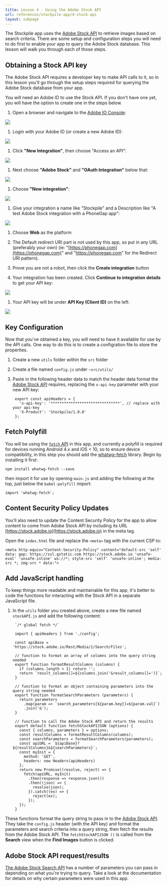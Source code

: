 ```yaml
---
title: Lesson 4 - Using the Adobe Stock API
url: references/stockpile-app/4-stock-api
layout: subpage
---
```

The Stockpile app uses the [Adobe Stock API](https://www.adobe.io/apis/creativecloud/stock/) to retrieve images based on search criteria. There are some setup and configuration steps you will need to do first to enable your app to query the Adobe Stock database. This lesson will walk you through each of those steps.

## Obtaining a Stock API key

The Adobe Stock API requires a developer key to make API calls to it, so in this lesson you'll go through the setup steps required for querying the Adobe Stock database from your app.

<div class="alert--tip">You will need an Adobe ID to use the Stock API. If you don't have one yet, you will have the option to create one in the steps below. </div>

1. Open a browser and navigate to the [Adobe IO Console](https://console.adobe.io/integrations):

  ![](/images/stockpile/stockapi/01-adobe-i0-console.png)

1. Login with your Adobe ID (or create a new Adobe ID):

  ![](/images/stockpile/stockapi/02-new-integrations.png)

1. Click **"New Integration"**, then choose "Access an API":

  ![](/images/stockpile/stockapi/03-access-an-api.png)

1. Next choose **"Adobe Stock"** and **"OAuth Integration"** below that:

  ![](/images/stockpile/stockapi/04-adobe-stock-oauth.png)

1. Choose **"New integration"**:

  ![](/images/stockpile/stockapi/05-create-new-integration.png)

1. Give your integration a name like "Stockpile" and a Description like "A test Adobe Stock integration with a PhoneGap app":

  ![](/images/stockpile/stockapi/06-create-new-integration-pt2.png)

1. Choose **Web** as the platform

1. The Default redirect URI part is not used by this app, so put in any URL (preferably your own) (ie: "[https://phonegap.com](https://phonegap.com)" and "[https://phonegap\.com](https://phonegap\.com)" for the Redirect URI pattern).

1. Prove you are not a robot, then click the **Create integration** button

1. Your integration has been created. Click **Continue to integration details** to get your API key:

  ![](/images/stockpile/stockapi/07-integration-completed.png)

1. Your API key will be under **API Key (Client ID)** on the left:

 ![](/images/stockpile/stockapi/08-api-key.png)

## Key Configuration

Now that you've obtained a key, you will need to have it available for use by the API calls. One way to do this is to create a configration file to store the properties.

1. Create a new `utils` folder within the `src` folder
1. Create a file named `config.js` under `~src/utils/`
1. Paste in the following header data to match the header data format the [Adobe Stock API](https://www.adobe.io/apis/creativecloud/stock/docs/api/search.html) requires, replacing the `x-api-key` parameter with your new API key:

        export const apiHeaders = {
          'x-api-key': '*******************************', // replace with your api-key
          'X-Product': 'Stockpile/1.0.0'
        };

## Fetch Polyfill

You will be using the [`fetch` API](https://developer.mozilla.org/en-US/docs/Web/API/Fetch_API) in this app, and currently a polyfill is required for devices running Android 4.x and iOS < 10, so to ensure device compatibility, in this step you should add the [whatwg-fetch](https://github.github.io/fetch/) library. Begin by installing it first:

    npm install whatwg-fetch --save

   then import it for use by opening `main.js` and adding the following at the top, just below the `babel-polyfill` import:

    import 'whatwg-fetch';

## Content Security Policy Updates

You'll also need to update the Content Security Policy for the app to allow content to come from Adobe Stock API by including its URL [https://stock.adobe.io](https://stock.adobe.io) in the meta tag.

  Open the `index.html` file and replace the `<meta>` tag with the current CSP to:

    <meta http-equiv="Content-Security-Policy" content="default-src 'self' data: gap: https://ssl.gstatic.com https://stock.adobe.io 'unsafe-eval' 'unsafe-inline' ws://*; style-src 'self' 'unsafe-inline'; media-src *; img-src * data:">

## Add JavaScript handling

To keep things more readable and maintainable for this app, it's better to code the functions for interacting with the Stock API in a separate JavaScript file.

1. In the `utils` folder you created above, create a new file named `stockAPI.js` and add the following content:

        `/* global fetch */`

        import { apiHeaders } from './config';

        const apiBase = 'https://stock.adobe.io/Rest/Media/1/Search/Files';

        // function to format an array of columns into the query string needed
        export function formatResultColumns (columns) {
          if (columns.length < 1) return '';
          return `result_columns[]=${columns.join('&result_columns[]=')}`;
        }

        // function to format an object containing parameters into the query string needed
        export function formatSearchParameters (parameters) {
          return parameters
            .map(param => `search_parameters[${param.key}]=${param.val}`)
            .join('&');
        }

        // function to call the Adobe Stock API and return the results
        export default function fetchStockAPIJSON (options) {
          const { columns, parameters } = options;
          const resultColumns = formatResultColumns(columns);
          const searchParameters = formatSearchParameters(parameters);
          const apiURL = `${apiBase}?${resultColumns}&${searchParameters}`;
          const myInit = {
            method: 'GET',
            headers: new Headers(apiHeaders)
          };
          return new Promise((resolve, reject) => {
            fetch(apiURL, myInit)
              .then(response => response.json())
              .then((json) => {
                resolve(json);
              }).catch((ex) => {
                reject(ex);
              });
          });
        }

These functions format the query string to pass in to the [Adobe Stock API](https://www.adobe.io/apis/creativecloud/stock/docs/api/search.html). They take the `config.js` header (with the API key) and format the parameters and search criteria into a query string, then fetch the results from the Adobe Stock API. The `fetchStockAPIJSON ()` is called from the **Search** view when the **Find Images** button is clicked.

## Adobe Stock API request/results

[The Adobe Stock Search API](https://www.adobe.io/apis/creativecloud/stock/docs/api/search.html) has a number of parameters you can pass in depending on what you're trying to query. Take a look at the documentation for details on why certain parameters were used in this app.
